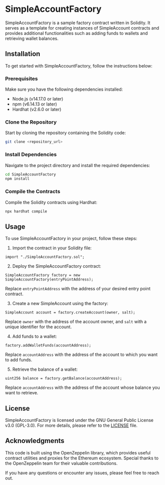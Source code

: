# SimpleAccountFactory

SimpleAccountFactory is a sample factory contract written in Solidity. It serves as a template for creating instances of SimpleAccount contracts and provides additional functionalities such as adding funds to wallets and retrieving wallet balances.

## Installation

To get started with SimpleAccountFactory, follow the instructions below:

### Prerequisites

Make sure you have the following dependencies installed:

- Node.js (v14.17.0 or later)
- npm (v6.14.13 or later)
- Hardhat (v2.6.0 or later)

### Clone the Repository

Start by cloning the repository containing the Solidity code:

```bash
git clone <repository_url>
```

### Install Dependencies

Navigate to the project directory and install the required dependencies:

```bash
cd SimpleAccountFactory
npm install
```

### Compile the Contracts

Compile the Solidity contracts using Hardhat:

```bash
npx hardhat compile
```


## Usage

To use SimpleAccountFactory in your project, follow these steps:

1. Import the contract in your Solidity file:

```solidity
import "./SimpleAccountFactory.sol";
```

2. Deploy the SimpleAccountFactory contract:

```solidity
SimpleAccountFactory factory = new SimpleAccountFactory(entryPointAddress);
```

Replace `entryPointAddress` with the address of your desired entry point contract.

3. Create a new SimpleAccount using the factory:

```solidity
SimpleAccount account = factory.createAccount(owner, salt);
```

Replace `owner` with the address of the account owner, and `salt` with a unique identifier for the account.

4. Add funds to a wallet:

```solidity
factory.addWalletFunds(accountAddress);
```

Replace `accountAddress` with the address of the account to which you want to add funds.

5. Retrieve the balance of a wallet:

```solidity
uint256 balance = factory.getBalance(accountAddress);
```

Replace `accountAddress` with the address of the account whose balance you want to retrieve.

## License

SimpleAccountFactory is licensed under the GNU General Public License v3.0 (GPL-3.0). For more details, please refer to the [LICENSE](./LICENSE) file.

## Acknowledgments

This code is built using the OpenZeppelin library, which provides useful contract utilities and proxies for the Ethereum ecosystem. Special thanks to the OpenZeppelin team for their valuable contributions.

If you have any questions or encounter any issues, please feel free to reach out.